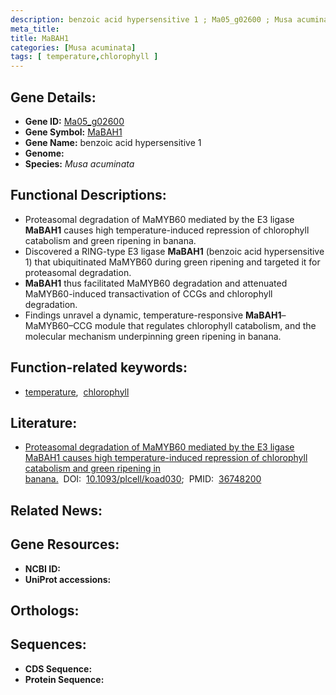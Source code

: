 ```yaml
---
description: benzoic acid hypersensitive 1 ; Ma05_g02600 ; Musa acuminata
meta_title:
title: MaBAH1
categories: [Musa acuminata]
tags: [ temperature,chlorophyll ]
---
```


## Gene Details:
- **Gene ID:** [Ma05_g02600]()
- **Gene Symbol:** <u>MaBAH1</u>
- **Gene Name:** benzoic acid hypersensitive 1
- **Genome:** []()
- **Species:** *Musa acuminata*

## Functional Descriptions:
   - Proteasomal degradation of MaMYB60 mediated by the E3 ligase **MaBAH1** causes high temperature-induced repression of chlorophyll catabolism and green ripening in banana.
   - Discovered a RING-type E3 ligase **MaBAH1** (benzoic acid hypersensitive 1) that ubiquitinated MaMYB60 during green ripening and targeted it for proteasomal degradation.
   - **MaBAH1** thus facilitated MaMYB60 degradation and attenuated MaMYB60-induced transactivation of CCGs and chlorophyll degradation.
   - Findings unravel a dynamic, temperature-responsive **MaBAH1**–MaMYB60–CCG module that regulates chlorophyll catabolism, and the molecular mechanism underpinning green ripening in banana.

## Function-related keywords:
   - [temperature](/tags/temperature/),&nbsp;&nbsp;[chlorophyll](/tags/chlorophyll/)

## Literature:
   - [Proteasomal degradation of MaMYB60 mediated by the E3 ligase MaBAH1 causes high temperature-induced repression of chlorophyll catabolism and green ripening in banana.](https://doi.org/10.1093/plcell/koad030)&nbsp;&nbsp;DOI:&nbsp;&nbsp;[10.1093/plcell/koad030](https://doi.org/10.1093/plcell/koad030);&nbsp;&nbsp;PMID:&nbsp;&nbsp;[36748200](https://pubmed.ncbi.nlm.nih.gov/36748200/)

## Related News:

## Gene Resources:
- **NCBI ID:**  [](https://www.ncbi.nlm.nih.gov/gene/?term=)
- **UniProt accessions:**  [](https://www.uniprot.org/uniprotkb//entry)

## Orthologs:

## Sequences:
- **CDS Sequence:**
- **Protein Sequence:**
